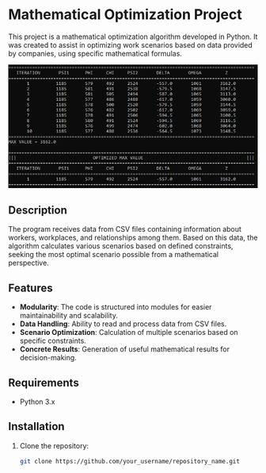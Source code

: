 # Mathematical Optimization Project

This project is a mathematical optimization algorithm developed in Python. It was created to assist in optimizing work scenarios based on data provided by companies, using specific mathematical formulas.

![Screen Shot](Data/Images/ScreenShot.jpg)

## Description

The program receives data from CSV files containing information about workers, workplaces, and relationships among them. Based on this data, the algorithm calculates various scenarios based on defined constraints, seeking the most optimal scenario possible from a mathematical perspective.

## Features

- **Modularity**: The code is structured into modules for easier maintainability and scalability.
- **Data Handling**: Ability to read and process data from CSV files.
- **Scenario Optimization**: Calculation of multiple scenarios based on specific constraints.
- **Concrete Results**: Generation of useful mathematical results for decision-making.

## Requirements

- Python 3.x

## Installation

1. Clone the repository:
   ```bash
   git clone https://github.com/your_username/repository_name.git
